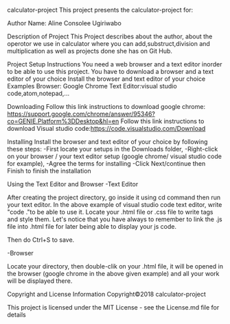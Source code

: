 calculator-project
This project presents the calculator-project for:

Author Name:
Aline Consolee Ugiriwabo

Description of Project
This Project describes about the author, about the operotor we use in calculator where you can add,substruct,division and multiplication as well as projects done she has on Git Hub.

Project Setup Instructions
You need a web browser and a text editor inorder to be able to use this project.
You have to download a browser and a text editor of your choice
Install the browser and text editor of your choice
Examples Browser: Google Chrome Text Editor:visual studio code,atom,notepad,...

Downloading
Follow this link instructions to download google chrome: https://support.google.com/chrome/answer/95346?co=GENIE.Platform%3DDesktop&hl=en Follow this link instructions to download Visual studio code:https://code.visualstudio.com/Download

Installing
Install the browser and text editor of your choice by following these steps: -First locate your setups in the Downloads folder, -Right-click on your browser / your text editor setup (google chrome/ visual studio code for example), -Agree the terms for installing -Click Next/continue then Finish to finish the installation

Using the Text Editor and Browser
-Text Editor

After creating the project directory, go inside it using cd command then run your text editor. In the above example of visual studio code text editor, write "code ."to be able to use it. Locate your .html file or .css file to write tags and style them. Let's notice that you have always to remember to link the .js file into .html file for later being able to display your js code.

Then do Ctrl+S to save.

-Browser

Locate your directory, then double-clik on your .html file, it will be opened in the browser (google chrome in the above given example) and all your work will be displayed there.

Copyright and License Information
Copyright©2018 calculator-project

This project is licensed under the MIT License - see the License.md file for details
